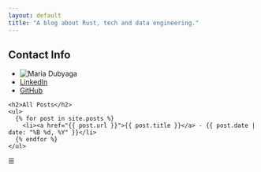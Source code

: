 ```yaml
---
layout: default
title: "A blog about Rust, tech and data engineering."
---
```


<div class="container">
  <!-- Left column: Contact Info -->
  <div class="left">
    <h2>Contact Info</h2>
    <ul>
      <li><img src="{{ "/assets/images/mypic.png" | relative_url }}" alt="Maria Dubyaga" class="profile-pic"></li>
      <li><a href="https://www.linkedin.com/in/maria-dubyaga-4aa1a73/" target="_blank">LinkedIn</a></li>
      <li><a href="https://github.com/kraftaa" target="_blank">GitHub</a></li>
      <!-- Add more contacts here -->
    </ul>
  </div>

  <!-- Right column: Posts -->
  <div class="right">

[//]: # (    <h1>Welcome to My blog about Rust and data engineering</h1>)

    <h2>All Posts</h2>
    <ul>
      {% for post in site.posts %}
        <li><a href="{{ post.url }}">{{ post.title }}</a> - {{ post.date | date: "%B %d, %Y" }}</li>
      {% endfor %}
    </ul>
  </div>
</div>

<!-- Hamburger Menu Toggle -->
<div class="hamburger-menu" onclick="toggleMenu()">☰</div>

<script>
  // Function to toggle the left column (Contact Info)
  function toggleMenu() {
    var leftColumn = document.querySelector('.left');
    leftColumn.classList.toggle('hidden');
  }
</script>
